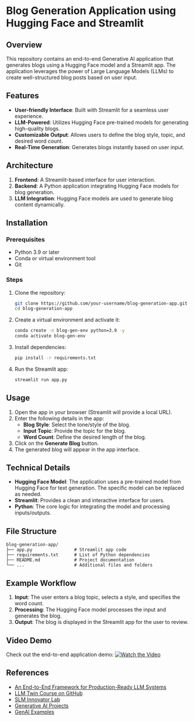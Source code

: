 # Blog Generation Application using Hugging Face and Streamlit

## Overview
This repository contains an end-to-end Generative AI application that generates blogs using a Hugging Face model and a Streamlit app. The application leverages the power of Large Language Models (LLMs) to create well-structured blog posts based on user input.

## Features
- **User-friendly Interface**: Built with Streamlit for a seamless user experience.
- **LLM-Powered**: Utilizes Hugging Face pre-trained models for generating high-quality blogs.
- **Customizable Output**: Allows users to define the blog style, topic, and desired word count.
- **Real-Time Generation**: Generates blogs instantly based on user input.

## Architecture
1. **Frontend**: A Streamlit-based interface for user interaction.
2. **Backend**: A Python application integrating Hugging Face models for blog generation.
3. **LLM Integration**: Hugging Face models are used to generate blog content dynamically.

## Installation

### Prerequisites
- Python 3.9 or later
- Conda or virtual environment tool
- Git

### Steps
1. Clone the repository:
   ```bash
   git clone https://github.com/your-username/blog-generation-app.git
   cd blog-generation-app
   ```

2. Create a virtual environment and activate it:
   ```bash
   conda create -n blog-gen-env python=3.9 -y
   conda activate blog-gen-env
   ```

3. Install dependencies:
   ```bash
   pip install -r requirements.txt
   ```

4. Run the Streamlit app:
   ```bash
   streamlit run app.py
   ```

## Usage
1. Open the app in your browser (Streamlit will provide a local URL).
2. Enter the following details in the app:
   - **Blog Style**: Select the tone/style of the blog.
   - **Input Topic**: Provide the topic for the blog.
   - **Word Count**: Define the desired length of the blog.
3. Click on the **Generate Blog** button.
4. The generated blog will appear in the app interface.

## Technical Details
- **Hugging Face Model**: The application uses a pre-trained model from Hugging Face for text generation. The specific model can be replaced as needed.
- **Streamlit**: Provides a clean and interactive interface for users.
- **Python**: The core logic for integrating the model and processing inputs/outputs.

## File Structure
```plaintext
blog-generation-app/
├── app.py                # Streamlit app code
├── requirements.txt      # List of Python dependencies
├── README.md             # Project documentation
└── ...                   # Additional files and folders
```

## Example Workflow
1. **Input**: The user enters a blog topic, selects a style, and specifies the word count.
2. **Processing**: The Hugging Face model processes the input and generates the blog.
3. **Output**: The blog is displayed in the Streamlit app for the user to review.

## Video Demo
Check out the end-to-end application demo:
[![Watch the Video](https://img.youtube.com/vi/<VIDEO_ID>/0.jpg)](https://www.youtube.com/watch?v=<VIDEO_ID>)

## References
- [An End-to-End Framework for Production-Ready LLM Systems](https://www.comet.com/site/blog/an-end-to-end-framework-for-production-ready-llm-systems-by-building-your-llm-twin/)
- [LLM Twin Course on GitHub](https://github.com/decodingml/llm-twin-course)
- [SLM Innovator Lab](https://azure.github.io/slm-innovator-lab/3_llmops-aistudio/README.html)
- [Generative AI Projects](https://github.com/GURPREETKAURJETHRA/END-TO-END-GENERATIVE-AI-PROJECTS)
- [GenAI Examples](https://github.com/opea-project/GenAIExamples)



